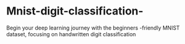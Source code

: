 # Mnist-digit-classification-
Begin your deep learning journey with the beginners -friendly MNIST dataset, focusing on handwritten digit classification 
